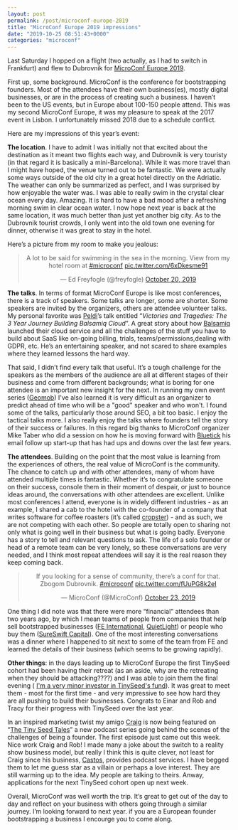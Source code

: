 ```yaml
---
layout: post
permalink: /post/microconf-europe-2019
title: "MicroConf Europe 2019 impressions"
date: "2019-10-25 08:51:43+0000"
categories: "microconf"
---
```


Last Saturday I hopped on a flight (two actually, as I had to switch in Frankfurt) and flew to Dubrovnik for [MicroConf Europe 2019](https://microconfeurope.com/).

First up, some background. MicroConf is the conference for bootstrapping founders. Most of the attendees have their own business(es), mostly digital businesses, or are in the process of creating such a business. I haven’t been to the US events, but in Europe about 100-150 people attend. This was my second MicroConf Europe, it was my pleasure to speak at the 2017 event in Lisbon. I unfortunately missed 2018 due to a schedule conflict.

Here are my impressions of this year’s event:

**The location**. I have to admit I was initially not that excited about the destination as it meant two flights each way, and Dubrovnik is very touristy (in that regard it is basically a mini-Barcelona). While it was more travel than I might have hoped, the venue turned out to be fantastic. We were actually some ways outside of the old city in a great hotel directly on the Adriatic. The weather can only be summarized as perfect, and I was surprised by how enjoyable the water was. I was able to really swim in the crystal clear ocean every day. Amazing. It is hard to have a bad mood after a refreshing morning swim in clear ocean water. I now hope next year is back at the same location, it was much better than just yet another big city. As to the Dubrovnik tourist crowds, I only went into the old town one evening for dinner, otherwise it was great to stay in the hotel. 

Here’s a picture from my room to make you jealous: 

<center>
<blockquote class="twitter-tweet"><p lang="en" dir="ltr">A lot to be said for swimming in the sea in the morning. View from my hotel room at <a href="https://twitter.com/hashtag/microconf?src=hash&amp;ref_src=twsrc%5Etfw">#microconf</a> <a href="https://t.co/6xDkesme91">pic.twitter.com/6xDkesme91</a></p>&mdash; Ed Freyfogle (@freyfogle) <a href="https://twitter.com/freyfogle/status/1185894819731857408?ref_src=twsrc%5Etfw">October 20, 2019</a></blockquote> <script async src="https://platform.twitter.com/widgets.js" charset="utf-8"></script> 
</center>

**The talks**. In terms of format MicroConf Europe is like most conferences, there is a track of speakers. Some talks are longer, some are shorter. Some speakers are invited by the organizers, others are attendee volunteer talks. My personal favorite was [Peldi](https://twitter.com/peldi)’s talk entitled “_Victories and Tragedies: The 3 Year Journey Building Balsamiq Cloud_”. A great story about how [Balsamiq](https://balsamiq.com) launched their cloud service and all the challenges of the stuff you have to build about SaaS like on-going billing, trials, teams/permissions,dealing with GDPR, etc. He’s an entertaining speaker, and not scared to share examples where they learned lessons the hard way. 

That said, I didn’t find every talk that useful. It’s a tough challenge for the speakers as the members of the audience are all at different stages of their business and come from different backgrounds; what is boring for one attendee is an important new insight for the next. In running my own event series ([Geomob](https://thegeomob.com/)) I've also learned it is very difficult as an organizer to predict ahead of time who will be a "good" speaker and who won't. I found some of the talks, particularly those around SEO, a bit too basic. I enjoy the tactical talks more. I also really enjoy the talks where founders tell the story of their success or failures. In this regard big thanks to MicroConf organizer Mike Taber who did a session on how he is moving forward with [Bluetick](https://bluetick.io/) his email follow up start-up that has had ups and downs over the last few years. 


**The attendees**. Building on the point that the most value is learning from the experiences of others, the real value of MicroConf is the community. The chance to catch up and with other attendees, many of whom have attended multiple times is fantastic. Whether it’s to congratulate someone on their success, console them in their moment of despair, or just to bounce ideas around, the conversations with other attendees are excellent. Unlike most conferences I attend, everyone is in widely different industries - as an example, I shared a cab to the hotel with the co-founder of a company that writes software for coffee roasters (it’s called [cropster](https://www.cropster.com/)) - and as such, we are not competing with each other. So people are totally open to sharing not only what is going well in their business but what is going badly. Everyone has a story to tell and relevant questions to ask. The life of a solo founder or head of a remote team can be very lonely, so these conversations are very needed, and I think most repeat attendees will say it is the real reason they keep coming back. 

<center>
<blockquote class="twitter-tweet"><p lang="en" dir="ltr">If you looking for a sense of community, there’s a conf for that. Zbogom Dubrovnik. <a href="https://twitter.com/hashtag/microconf?src=hash&amp;ref_src=twsrc%5Etfw">#microconf</a> <a href="https://t.co/fUuPG8k2eI">pic.twitter.com/fUuPG8k2eI</a></p>&mdash; MicroConf (@MicroConf) <a href="https://twitter.com/MicroConf/status/1186908884159647745?ref_src=twsrc%5Etfw">October 23, 2019</a></blockquote> <script async src="https://platform.twitter.com/widgets.js" charset="utf-8"></script> 
</center>

One thing I did note was that there were more “financial” attendees than two years ago, by which I mean teams of people from companies that help sell bootstrapped businesses ([FE International](https://feinternational.com), [QuietLight](https://www.quietlightbrokerage.com/)) or people who buy them ([SureSwift Capital](https://www.sureswiftcapital.com)). One of the most interesting conversations was a dinner where I happened to sit next to some of the team from FE and learned the details of their business (which seems to be growing rapidly).

**Other things**: in the days leading up to MicroConf Europe the first TinySeed cohort had been having their retreat (as an aside, why are the retreating when they should be attacking????) and I was able to join them the final evening (
[I'm a very minor investor in TinySeed's fund](/post/investing-via-tinyseed)). It was great to meet them - most for the first time - and very impressive to see how hard they are all pushing to build their businesses. Congrats to Einar and Rob and Tracy for their progress with TinySeed over the last year.

In an inspired marketing twist  my amigo [Craig](https://twitter.com/TheCraigHewitt) is now being featured on “[The Tiny Seed Tales](https://twitter.com/tinyseedfund/status/1186275714053615618)” a new podcast series going behind the scenes of the challenges of being a founder. The first episode just came out this week. Nice work Craig and Rob! I made many a joke about the switch to a reality show business model, but really I think this is quite clever, not least for Craig since his business, [Castos](https://castos.com/), provides podcast services. I have begged them to let me guess star as a villain or perhaps a love interest. They are still warming up to the idea. My people are talking to theirs. Anway, applications for the next TinySeed cohort open up next week.

Overall, MicroConf was well worth the trip. It’s great to get out of the day to day and reflect on your business with others going through a similar journey. I’m looking forward to next year. if you are a European founder bootstrapping a business I encourge you to come along.  












